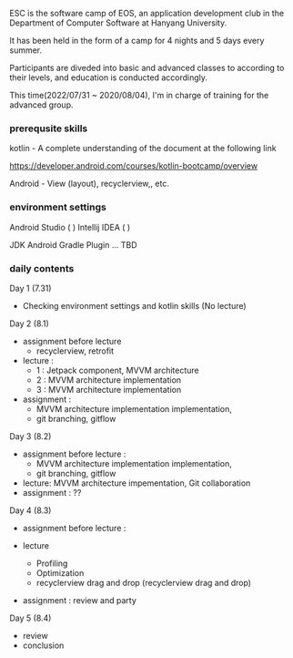 ESC is the software camp of EOS, an application development club in the Department of Computer Software at Hanyang University.

It has been held in the form of a camp for 4 nights and 5 days every summer.

Participants are diveded into basic and advanced classes to according to their levels, and education is conducted accordingly.

This time(2022/07/31 ~ 2020/08/04), I'm in charge of training for the advanced group. 

### prerequsite skills

kotlin  - A complete understanding of the document at the following link

https://developer.android.com/courses/kotlin-bootcamp/overview

Android - View (layout), recyclerview,, etc.

### environment settings 

Android Studio ( )
Intellij IDEA ( )

JDK
Android Gradle Plugin
...
TBD

### daily contents

Day 1 (7.31)

- Checking environment settings and kotlin skills (No lecture)

Day 2 (8.1)
- assignment before lecture 
    - recyclerview, retrofit
- lecture : 
    -  1 : Jetpack component, MVVM architecture 
    -  2 : MVVM architecture implementation 
    -  3 : MVVM architecture implementation 
- assignment : 
    - MVVM architecture implementation implementation, 
    - git branching, gitflow


Day 3 (8.2)
- assignment before lecture : 
    - MVVM architecture implementation implementation, 
    - git branching, gitflow
- lecture: MVVM architecture impementation, Git collaboration 
- assignment : ??

Day 4 (8.3)
- assignment before lecture : 
- lecture
    - Profiling 
    - Optimization
    - recyclerview drag and drop (recyclerview drag and drop)

- assignment : review and party 

Day 5 (8.4)

- review 
- conclusion



